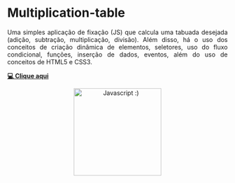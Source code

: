 # Multiplication-table

<p align="justify"> Uma simples aplicação de fixação (JS) que calcula uma tabuada desejada (adição, subtração, multiplicação, divisão). Além disso, há o uso dos conceitos de criação dinâmica de elementos, seletores, uso do fluxo condicional, funções, inserção de dados, eventos, além do uso de conceitos de HTML5 e CSS3.

</p>

 **<a href="https://hochiminh1996.github.io/multiplication-table/multiplication_table/">💻 Clique aqui</a>**


<div align="center">
 <img src="https://cdn-icons-png.flaticon.com/512/919/919828.png" height="200" width="200" title="Javascript :)">
</div>
